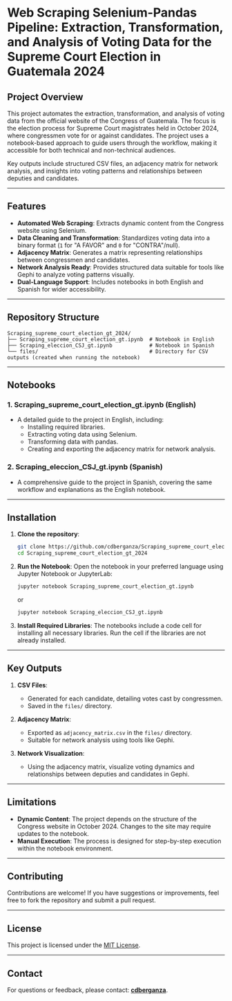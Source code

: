 # Web Scraping Selenium-Pandas Pipeline: Extraction, Transformation, and Analysis of Voting Data for the  Supreme Court Election in Guatemala 2024

## Project Overview

This project automates the extraction, transformation, and analysis of voting data from the official website of the Congress of Guatemala. The focus is the election process for Supreme Court magistrates held in October 2024, where congressmen vote for or against candidates. The project uses a notebook-based approach to guide users through the workflow, making it accessible for both technical and non-technical audiences.

Key outputs include structured CSV files, an adjacency matrix for network analysis, and insights into voting patterns and relationships between deputies and candidates.

---

## Features

- **Automated Web Scraping**: Extracts dynamic content from the Congress website using Selenium.
- **Data Cleaning and Transformation**: Standardizes voting data into a binary format (`1` for "A FAVOR" and `0` for "CONTRA"/null).
- **Adjacency Matrix**: Generates a matrix representing relationships between congressmen and candidates.
- **Network Analysis Ready**: Provides structured data suitable for tools like Gephi to analyze voting patterns visually.
- **Dual-Language Support**: Includes notebooks in both English and Spanish for wider accessibility.

---

## Repository Structure

```
Scraping_supreme_court_election_gt_2024/
├── Scraping_supreme_court_election_gt.ipynb  # Notebook in English
├── Scraping_eleccion_CSJ_gt.ipynb            # Notebook in Spanish
└── files/                                    # Directory for CSV outputs (created when running the notebook)
```

---

## Notebooks

### 1. **Scraping_supreme_court_election_gt.ipynb (English)**
   - A detailed guide to the project in English, including:
     - Installing required libraries.
     - Extracting voting data using Selenium.
     - Transforming data with pandas.
     - Creating and exporting the adjacency matrix for network analysis.

### 2. **Scraping_eleccion_CSJ_gt.ipynb (Spanish)**
   - A comprehensive guide to the project in Spanish, covering the same workflow and explanations as the English notebook.

---

## Installation

1. **Clone the repository**:
   ```bash
   git clone https://github.com/cdberganza/Scraping_supreme_court_election_gt_2024.git
   cd Scraping_supreme_court_election_gt_2024
   ```

2. **Run the Notebook**:
   Open the notebook in your preferred language using Jupyter Notebook or JupyterLab:
   ```bash
   jupyter notebook Scraping_supreme_court_election_gt.ipynb
   ```
   or
   ```bash
   jupyter notebook Scraping_eleccion_CSJ_gt.ipynb
   ```

3. **Install Required Libraries**:
   The notebooks include a code cell for installing all necessary libraries. Run the cell if the libraries are not already installed.

---

## Key Outputs

1. **CSV Files**:
   - Generated for each candidate, detailing votes cast by congressmen.
   - Saved in the `files/` directory.

2. **Adjacency Matrix**:
   - Exported as `adjacency_matrix.csv` in the `files/` directory.
   - Suitable for network analysis using tools like Gephi.

3. **Network Visualization**:
   - Using the adjacency matrix, visualize voting dynamics and relationships between deputies and candidates in Gephi.

---

## Limitations

- **Dynamic Content**: The project depends on the structure of the Congress website in October 2024. Changes to the site may require updates to the notebook.
- **Manual Execution**: The process is designed for step-by-step execution within the notebook environment.

---

## Contributing

Contributions are welcome! If you have suggestions or improvements, feel free to fork the repository and submit a pull request.

---

## License

This project is licensed under the [MIT License](LICENSE).

---

## Contact

For questions or feedback, please contact: **[cdberganza](https://github.com/cdberganza)**.
